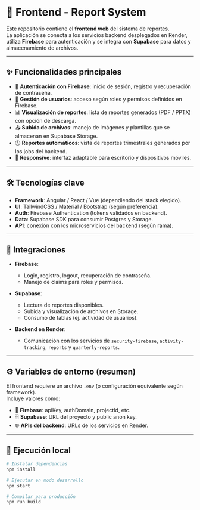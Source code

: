 # 🎨 Frontend - Report System

Este repositorio contiene el **frontend web** del sistema de reportes.  
La aplicación se conecta a los servicios backend desplegados en Render, utiliza **Firebase** para autenticación y se integra con **Supabase** para datos y almacenamiento de archivos.

---

## ✨ Funcionalidades principales

- 🔐 **Autenticación con Firebase**: inicio de sesión, registro y recuperación de contraseña.  
- 👥 **Gestión de usuarios**: acceso según roles y permisos definidos en Firebase.  
- 📊 **Visualización de reportes**: lista de reportes generados (PDF / PPTX) con opción de descarga.  
- 📤 **Subida de archivos**: manejo de imágenes y plantillas que se almacenan en Supabase Storage.  
- 🕒 **Reportes automáticos**: vista de reportes trimestrales generados por los jobs del backend.  
- 📱 **Responsive**: interfaz adaptable para escritorio y dispositivos móviles.  

---

## 🛠️ Tecnologías clave

- **Framework**: Angular / React / Vue (dependiendo del stack elegido).  
- **UI**: TailwindCSS / Material / Bootstrap (según preferencia).  
- **Auth**: Firebase Authentication (tokens validados en backend).  
- **Data**: Supabase SDK para consumir Postgres y Storage.  
- **API**: conexión con los microservicios del backend (según rama).  

---

## 🔗 Integraciones

- **Firebase**:  
  - Login, registro, logout, recuperación de contraseña.  
  - Manejo de claims para roles y permisos.  

- **Supabase**:  
  - Lectura de reportes disponibles.  
  - Subida y visualización de archivos en Storage.  
  - Consumo de tablas (ej. actividad de usuarios).  

- **Backend en Render**:  
  - Comunicación con los servicios de `security-firebase`, `activity-tracking`, `reports` y `quarterly-reports`.  

---

## ⚙️ Variables de entorno (resumen)

El frontend requiere un archivo `.env` (o configuración equivalente según framework).  
Incluye valores como:

- 🔐 **Firebase**: apiKey, authDomain, projectId, etc.  
- 🗄 **Supabase**: URL del proyecto y public anon key.  
- 🌐 **APIs del backend**: URLs de los servicios en Render.  

---

## 🚀 Ejecución local

```bash
# Instalar dependencias
npm install

# Ejecutar en modo desarrollo
npm start

# Compilar para producción
npm run build
